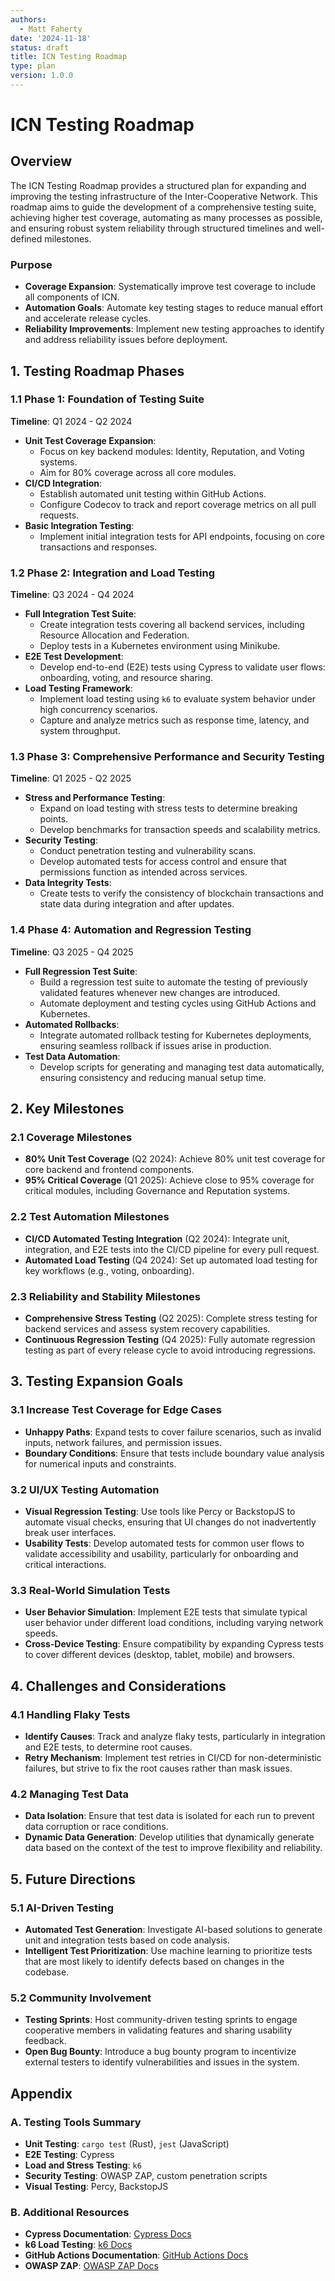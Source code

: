 ```yaml
---
authors:
  - Matt Faherty
date: '2024-11-18'
status: draft
title: ICN Testing Roadmap
type: plan
version: 1.0.0
---
```


# ICN Testing Roadmap

## Overview

The ICN Testing Roadmap provides a structured plan for expanding and improving the testing infrastructure of the Inter-Cooperative Network. This roadmap aims to guide the development of a comprehensive testing suite, achieving higher test coverage, automating as many processes as possible, and ensuring robust system reliability through structured timelines and well-defined milestones.

### Purpose
- **Coverage Expansion**: Systematically improve test coverage to include all components of ICN.
- **Automation Goals**: Automate key testing stages to reduce manual effort and accelerate release cycles.
- **Reliability Improvements**: Implement new testing approaches to identify and address reliability issues before deployment.

## 1. Testing Roadmap Phases

### 1.1 Phase 1: Foundation of Testing Suite
**Timeline**: Q1 2024 - Q2 2024

- **Unit Test Coverage Expansion**:
  - Focus on key backend modules: Identity, Reputation, and Voting systems.
  - Aim for 80% coverage across all core modules.
- **CI/CD Integration**:
  - Establish automated unit testing within GitHub Actions.
  - Configure Codecov to track and report coverage metrics on all pull requests.
- **Basic Integration Testing**:
  - Implement initial integration tests for API endpoints, focusing on core transactions and responses.

### 1.2 Phase 2: Integration and Load Testing
**Timeline**: Q3 2024 - Q4 2024

- **Full Integration Test Suite**:
  - Create integration tests covering all backend services, including Resource Allocation and Federation.
  - Deploy tests in a Kubernetes environment using Minikube.
- **E2E Test Development**:
  - Develop end-to-end (E2E) tests using Cypress to validate user flows: onboarding, voting, and resource sharing.
- **Load Testing Framework**:
  - Implement load testing using `k6` to evaluate system behavior under high concurrency scenarios.
  - Capture and analyze metrics such as response time, latency, and system throughput.

### 1.3 Phase 3: Comprehensive Performance and Security Testing
**Timeline**: Q1 2025 - Q2 2025

- **Stress and Performance Testing**:
  - Expand on load testing with stress tests to determine breaking points.
  - Develop benchmarks for transaction speeds and scalability metrics.
- **Security Testing**:
  - Conduct penetration testing and vulnerability scans.
  - Develop automated tests for access control and ensure that permissions function as intended across services.
- **Data Integrity Tests**:
  - Create tests to verify the consistency of blockchain transactions and state data during integration and after updates.

### 1.4 Phase 4: Automation and Regression Testing
**Timeline**: Q3 2025 - Q4 2025

- **Full Regression Test Suite**:
  - Build a regression test suite to automate the testing of previously validated features whenever new changes are introduced.
  - Automate deployment and testing cycles using GitHub Actions and Kubernetes.
- **Automated Rollbacks**:
  - Integrate automated rollback testing for Kubernetes deployments, ensuring seamless rollback if issues arise in production.
- **Test Data Automation**:
  - Develop scripts for generating and managing test data automatically, ensuring consistency and reducing manual setup time.

## 2. Key Milestones

### 2.1 Coverage Milestones
- **80% Unit Test Coverage** (Q2 2024): Achieve 80% unit test coverage for core backend and frontend components.
- **95% Critical Coverage** (Q1 2025): Achieve close to 95% coverage for critical modules, including Governance and Reputation systems.

### 2.2 Test Automation Milestones
- **CI/CD Automated Testing Integration** (Q2 2024): Integrate unit, integration, and E2E tests into the CI/CD pipeline for every pull request.
- **Automated Load Testing** (Q4 2024): Set up automated load testing for key workflows (e.g., voting, onboarding).

### 2.3 Reliability and Stability Milestones
- **Comprehensive Stress Testing** (Q2 2025): Complete stress testing for backend services and assess system recovery capabilities.
- **Continuous Regression Testing** (Q4 2025): Fully automate regression testing as part of every release cycle to avoid introducing regressions.

## 3. Testing Expansion Goals

### 3.1 Increase Test Coverage for Edge Cases
- **Unhappy Paths**: Expand tests to cover failure scenarios, such as invalid inputs, network failures, and permission issues.
- **Boundary Conditions**: Ensure that tests include boundary value analysis for numerical inputs and constraints.

### 3.2 UI/UX Testing Automation
- **Visual Regression Testing**: Use tools like Percy or BackstopJS to automate visual checks, ensuring that UI changes do not inadvertently break user interfaces.
- **Usability Tests**: Develop automated tests for common user flows to validate accessibility and usability, particularly for onboarding and critical interactions.

### 3.3 Real-World Simulation Tests
- **User Behavior Simulation**: Implement E2E tests that simulate typical user behavior under different load conditions, including varying network speeds.
- **Cross-Device Testing**: Ensure compatibility by expanding Cypress tests to cover different devices (desktop, tablet, mobile) and browsers.

## 4. Challenges and Considerations

### 4.1 Handling Flaky Tests
- **Identify Causes**: Track and analyze flaky tests, particularly in integration and E2E tests, to determine root causes.
- **Retry Mechanism**: Implement test retries in CI/CD for non-deterministic failures, but strive to fix the root causes rather than mask issues.

### 4.2 Managing Test Data
- **Data Isolation**: Ensure that test data is isolated for each run to prevent data corruption or race conditions.
- **Dynamic Data Generation**: Develop utilities that dynamically generate data based on the context of the test to improve flexibility and reliability.

## 5. Future Directions

### 5.1 AI-Driven Testing
- **Automated Test Generation**: Investigate AI-based solutions to generate unit and integration tests based on code analysis.
- **Intelligent Test Prioritization**: Use machine learning to prioritize tests that are most likely to identify defects based on changes in the codebase.

### 5.2 Community Involvement
- **Testing Sprints**: Host community-driven testing sprints to engage cooperative members in validating features and sharing usability feedback.
- **Open Bug Bounty**: Introduce a bug bounty program to incentivize external testers to identify vulnerabilities and issues in the system.

## Appendix

### A. Testing Tools Summary
- **Unit Testing**: `cargo test` (Rust), `jest` (JavaScript)
- **E2E Testing**: Cypress
- **Load and Stress Testing**: `k6`
- **Security Testing**: OWASP ZAP, custom penetration scripts
- **Visual Testing**: Percy, BackstopJS

### B. Additional Resources
- **Cypress Documentation**: [Cypress Docs](https://docs.cypress.io/)
- **k6 Load Testing**: [k6 Docs](https://k6.io/docs/)
- **GitHub Actions Documentation**: [GitHub Actions Docs](https://docs.github.com/en/actions)
- **OWASP ZAP**: [OWASP ZAP Docs](https://www.zaproxy.org/docs/)

